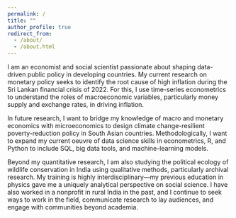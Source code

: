 ```yaml
---
permalink: /
title: ""
author_profile: true
redirect_from: 
  - /about/
  - /about.html
---
```


I am an economist and social scientist passionate about shaping data-driven public policy in developing countries. My current research on monetary policy seeks to identify the root cause of high inflation during the Sri Lankan financial crisis of 2022. For this, I use time-series econometrics to understand the roles of macroeconomic variables, particularly money supply and exchange rates, in driving inflation. 

In future research, I want to bridge my knowledge of macro and monetary economics with microeconomics to design climate change-resilient poverty-reduction policy in South Asian countries. Methodologically, I want to expand my current oeuvre of data science skills in econometrics, R, and Python to include SQL, big data tools, and machine-learning models. 

Beyond my quantitative research, I am also studying the political ecology of wildlife conservation in India using qualitative methods, particularly archival research. My training is highly interdisciplinary—my previous education in physics gave me a uniquely analytical perspective on social science. I have also worked in a nonprofit in rural India in the past, and I continue to seek ways to work in the field, communicate research to lay audiences, and engage with communities beyond academia. 



  



  



  



  




